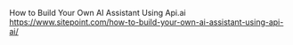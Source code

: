 How to Build Your Own AI Assistant Using Api.ai 
https://www.sitepoint.com/how-to-build-your-own-ai-assistant-using-api-ai/
